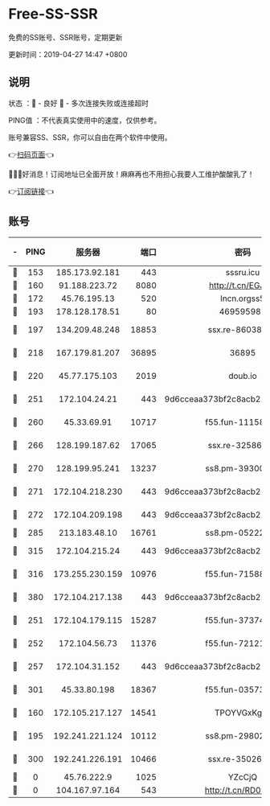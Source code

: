 # Free-SS-SSR

免费的SS账号、SSR账号，定期更新

更新时间：2019-04-27 14:47 +0800

## 说明

状态     ：🙂 - 良好 🙁 - 多次连接失败或连接超时

PING值   ：不代表真实使用中的速度，仅供参考。

账号兼容SS、SSR，你可以自由在两个软件中使用。

👉[扫码页面](https://liesauer.github.io/Free-SS-SSR/)👈

🎉🎉🎉好消息！订阅地址已全面开放！麻麻再也不用担心我要人工维护酸酸乳了！

👉[订阅链接](https://www.liesauer.net/yogurt/subscribe?ACCESS_TOKEN=DAYxR3mMaZAsaqUb)👈

## 账号

|-|PING|服务器|端口|密码|加密方式|区域|
|:----:|:----:|:-----:|-----:|:----:|:----:|:----:|
|🙂|153|185.173.92.181|443|sssru.icu|rc4-md5|RU|
|🙂|160|91.188.223.72|8080|http://t.cn/EGJIyrl|rc4-md5|RU|
|🙂|172|45.76.195.13|520|lncn.orgss5|rc4|JP|
|🙂|193|178.128.178.51|80|469595985|chacha20|US|
|🙂|197|134.209.48.248|18853|ssx.re-86038973|aes-256-cfb|US|
|🙂|218|167.179.81.207|36895|36895|aes-256-cfb|JP|
|🙂|220|45.77.175.103|2019|doub.io|aes-128-ctr|SG|
|🙂|251|172.104.24.21|443|9d6cceaa373bf2c8acb22e60b6a58be6|aes-256-cfb|US|
|🙂|260|45.33.69.91|10717|f55.fun-11158314|aes-256-cfb|US|
|🙂|266|128.199.187.62|17065|ssx.re-32586020|aes-256-cfb|SG|
|🙂|270|128.199.95.241|13237|ss8.pm-39300610|aes-256-cfb|SG|
|🙂|271|172.104.218.230|443|9d6cceaa373bf2c8acb22e60b6a58be6|aes-256-cfb|US|
|🙂|272|172.104.209.198|443|9d6cceaa373bf2c8acb22e60b6a58be6|aes-256-cfb|US|
|🙂|285|213.183.48.10|16761|ss8.pm-05222807|rc4-md5|RU|
|🙂|315|172.104.215.24|443|9d6cceaa373bf2c8acb22e60b6a58be6|aes-256-cfb|US|
|🙂|316|173.255.230.159|10976|f55.fun-71588324|aes-256-cfb|US|
|🙂|380|172.104.217.138|443|9d6cceaa373bf2c8acb22e60b6a58be6|aes-256-cfb|US|
|🙂|251|172.104.179.115|15287|f55.fun-37374553|aes-256-cfb|SG|
|🙂|252|172.104.56.73|11376|f55.fun-72121138|aes-256-cfb|SG|
|🙂|257|172.104.31.152|443|9d6cceaa373bf2c8acb22e60b6a58be6|aes-256-cfb|US|
|🙂|301|45.33.80.198|18367|f55.fun-03573008|aes-256-cfb|US|
|🙁|160|172.105.217.127|14541|TPOYVGxKglpi|aes-256-cfb|JP|
|🙁|195|192.241.221.124|10112|ss8.pm-29802599|aes-256-cfb|US|
|🙁|300|192.241.226.191|10466|ssx.re-35026033|aes-256-cfb|US|
|🙁|0|45.76.222.9|1025|YZcCjQ|rc4-md5|JP|
|🙁|0|104.167.97.164|543|http://t.cn/RD0D7sx|rc4-md5|CA|
